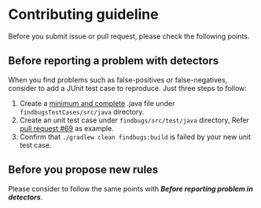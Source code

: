# Contributing guideline

Before you submit issue or pull request, please check the following points.

## Before reporting a problem with detectors

When you find problems such as false-positives or false-negatives, consider to add a JUnit test case to reproduce.
Just three steps to follow:

1. Create a [minimum and complete](http://stackoverflow.com/help/mcve) .java file under `findbugsTestCases/src/java` directory.
2. Create an unit test case under `findbugs/src/test/java` directory, Refer [pull request #69](https://github.com/spotbugs/spotbugs/pull/69/files) as example.
3. Confirm that `./gradlew clean findbugs:build` is failed by your new unit test case.

## Before you propose new rules

Please consider to follow the same points with ***Before reporting problem in detectors***.
